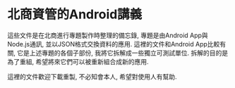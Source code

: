 # 北商資管的Android講義
這些文件是在北商進行專題製作時整理的備忘錄, 專題是由Android App與Node.js通訊, 並以JSON格式交換資料的應用. 這裡的文件和Android App比較有關, 它是上述專題的各個子部份, 我將它拆解成一些獨立可測試單位. 拆解的目的是為了重組, 希望將來它們可以被重新組合成新的應用. <p>這裡的文件歡迎下載重製, 不必知會本人, 希望對使用人有幫助.
